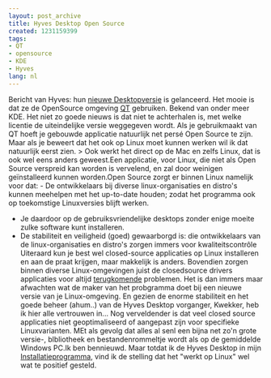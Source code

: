 ```yaml
---
layout: post_archive
title: Hyves Desktop Open Source
created: 1231159399
tags:
- QT
- opensource
- KDE
- Hyves
lang: nl
---
```

Bericht van Hyves: hun [nieuwe Desktopversie](http://raymond.hyves.nl/blog/18764963/Pretty_Cute_Hyves_voor_op_je_PC/Ro4D/) is gelanceerd. Het mooie is dat ze de OpenSource omgeving [QT](http://trolltech.com/products) gebruiken. Bekend van onder meer KDE. Het niet zo goede nieuws is dat niet te achterhalen is, met welke licentie de uiteindelijke versie weggegeven wordt. Als je gebruikmaakt van QT hoeft je gebouwde applicatie natuurlijk net persé Open Source te zijn. Maar als je beweert dat het ook op Linux moet kunnen werken wil ik dat natuurlijk eerst zien. > Ook werkt het direct op de Mac en zelfs Linux, dat is ook wel eens anders geweest.Een applicatie, voor Linux, die niet als Open Source verspreid kan worden is vervelend, en zal door weinigen geïnstalleerd kunnen worden.Open Source zorgt er binnen Linux namelijk voor dat: - De ontwikkelaars bij diverse linux-organisaties en distro's kunnen meehelpen met het up-to-date houden; zodat het programma ook op toekomstige Linuxversies blijft werken.
 - Je daardoor op de gebruiksvriendelijke desktops zonder enige moeite zulke software kunt installeren. 
  - De stabiliteit en veiligheid (goed) gewaarborgd is: die ontwikkelaars van de linux-organisaties en distro's zorgen immers voor kwaliteitscontrôle
Uiteraard kun je best wel closed-source applicaties op Linux installeren en aan de praat krijgen, maar makkelijk is anders. Bovendien zorgen binnen diverse Linux-omgevingen juist de closedsource drivers applicaties voor altijd [terugkomende](http://www.google.com/search?hl=nl&q=ubuntu+problems+nvidia&btnG=Zoeken&lr=) problemen. Het is dan immers maar afwachten wat de maker van het probgramma doet bij een nieuwe versie van je Linux-omgeving. En gezien de enorme stabiliteit en het goede beheer (ahum..) van de Hyves Desktop vorganger, Kwekker, heb ik hier alle vertrouwen in... Nog verveldender is dat veel closed source applicaties niet geoptimaliseerd of aangepast zijn voor specifieke Linuxvarianten. MEt als gevolg dat alles al senl een bijna net zo'n grote versie-, blbliotheek en bestandenrommeltje wordt als op de gemiddelde Windows PC.Ik ben bennieuwd. Maar totdat ik de Hyves Desktop in mijn [Installatieprogramma](https://help.ubuntu.com/community/SynapticHowto), vind ik de stelling dat het "werkt op Linux" wel wat te positief gesteld.
